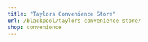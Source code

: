 ```yaml
---
title: "Taylors Convenience Store"
url: /blackpool/taylors-convenience-store/
shop: convenience
---
```

